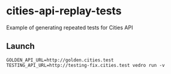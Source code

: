 # cities-api-replay-tests
Example of generating repeated tests for Cities API

## Launch

```shell
GOLDEN_API_URL=http://golden.cities.test TESTING_API_URL=http://testing-fix.cities.test vedro run -v
```
